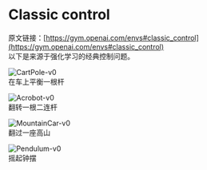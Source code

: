 # Classic control
原文链接：[https://gym.openai.com/envs#classic_control](https://gym.openai.com/envs#classic_control)  
以下是来源于强化学习的经典控制问题。

![CartPole-v0]()  
在车上平衡一根杆

![Acrobot-v0]()  
翻转一根二连杆  

![MountainCar-v0]()  
翻过一座高山  

![Pendulum-v0]()  
摇起钟摆  


